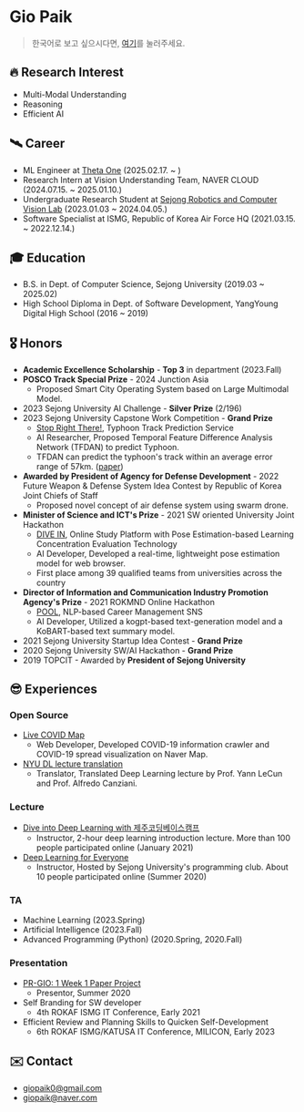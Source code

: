 # Gio Paik
> 한국어로 보고 싶으시다면, [여기](https://github.com/skyil7/skyil7/blob/master/CL_KO.md)를 눌러주세요.

## 🔥 Research Interest
- Multi-Modal Understanding
- Reasoning
- Efficient AI

## 🛰 Career
- ML Engineer at [Theta One](https://thetaone.co/) (2025.02.17. ~ )
- Research Intern at Vision Understanding Team, NAVER CLOUD (2024.07.15. ~ 2025.01.10.)
- Undergraduate Research Student at [Sejong Robotics and Computer Vision Lab](https://www.rcv.sejong.ac.kr/) (2023.01.03 ~ 2024.04.05.)
- Software Specialist at ISMG, Republic of Korea Air Force HQ (2021.03.15. ~ 2022.12.14.)

## 🎓 Education
- B.S. in Dept. of Computer Science, Sejong University (2019.03 ~ 2025.02)
- High School Diploma in Dept. of Software Development, YangYoung Digital High School (2016 ~ 2019)

## 🎖️ Honors
- **Academic Excellence Scholarship** - **Top 3** in department (2023.Fall)
- **POSCO Track Special Prize** - 2024 Junction Asia
  - Proposed Smart City Operating System based on Large Multimodal Model.
- 2023 Sejong University AI Challenge - **Silver Prize** (2/196)
- 2023 Sejong University Capstone Work Competition - **Grand Prize**
  - [Stop Right There!](https://www.youtube.com/watch?v=XPrFTd9aBik), Typhoon Track Prediction Service
  - AI Researcher, Proposed Temporal Feature Difference Analysis Network (TFDAN) to predict Typhoon.
  - TFDAN can predict the typhoon's track within an average error range of 57km. ([paper](https://github.com/skyil7/skyil7/blob/master/misc/%EC%8B%9C%EA%B0%84%EB%8B%B9%20%ED%8A%B9%EC%84%B1%20%EB%B3%80%ED%99%94%EB%9F%89%20%EB%B6%84%EC%84%9D%20%EC%8B%A0%EA%B2%BD%EB%A7%9D%EC%9D%84%20%ED%86%B5%ED%95%9C%20%ED%83%9C%ED%92%8D%20%EC%98%88%EC%B8%A1%20%EB%AA%A8%EB%8D%B8_20230609.pdf))
- **Awarded by President of Agency for Defense Development** - 2022 Future Weapon & Defense System Idea Contest by Republic of Korea Joint Chiefs of Staff
  - Proposed novel concept of air defense system using swarm drone.
- **Minister of Science and ICT's Prize** - 2021 SW oriented University Joint Hackathon
  - [DIVE IN](https://github.com/teamDiveIn/INTRO), Online Study Platform with Pose Estimation-based Learning Concentration Evaluation Technology
  - AI Developer, Developed a real-time, lightweight pose estimation model for web browser.
  - First place among 39 qualified teams from universities across the country
- **Director of Information and Communication Industry Promotion Agency's Prize** - 2021 ROKMND Online Hackathon
  - [POOL](https://github.com/skyil7/AI_WEB_POOL_YD), NLP-based Career Management SNS
  - AI Developer, Utilized a kogpt-based text-generation model and a KoBART-based text summary model.
- 2021 Sejong University Startup Idea Contest - **Grand Prize**
- 2020 Sejong University SW/AI Hackathon - **Grand Prize**
- 2019 TOPCIT - Awarded by **President of Sejong University**

## 😎 Experiences
### Open Source
- [Live COVID Map](https://github.com/LiveCoronaDetector/livecod)
  - Web Developer, Developed COVID-19 information crawler and COVID-19 spread visualization on Naver Map.
- [NYU DL lecture translation](https://github.com/Atcold/pytorch-Deep-Learning)
  - Translator, Translated Deep Learning lecture by Prof. Yann LeCun and Prof. Alfredo Canziani.

### Lecture
- [Dive into Deep Learning with 제주코딩베이스캠프](https://paullabkorea.medium.com/%EB%B0%B0%EC%9B%8C%EC%84%9C-%EB%82%A8-%EC%A3%BC%EB%8B%A4-12%EC%9D%BC%EC%9D%98-%EC%97%AC%EC%A0%95-%EB%98%90-%EA%B7%B8-%EB%8B%A4%EC%9D%8C%EC%9D%98-%EC%97%AC%EC%A0%95-f872a4e060e2)
  - Instructor, 2-hour deep learning introduction lecture. More than 100 people participated online (January 2021)
- [Deep Learning for Everyone](https://github.com/sejonginterface/Study_AI)
  - Instructor, Hosted by Sejong University's programming club. About 10 people participated online (Summer 2020)

### TA
- Machine Learning (2023.Spring)
- Artificial Intelligence (2023.Fall)
- Advanced Programming (Python) (2020.Spring, 2020.Fall)

### Presentation
- [PR-GIO: 1 Week 1 Paper Project](https://github.com/skyil7/paperReview)
  - Presentor, Summer 2020
- Self Branding for SW developer
  - 4th ROKAF ISMG IT Conference, Early 2021
-  Efficient Review and Planning Skills to Quicken Self-Development
   - 6th ROKAF ISMG/KATUSA IT Conference, MILICON, Early 2023

## ✉️ Contact
- giopaik0@gmail.com
- giopaik@naver.com
